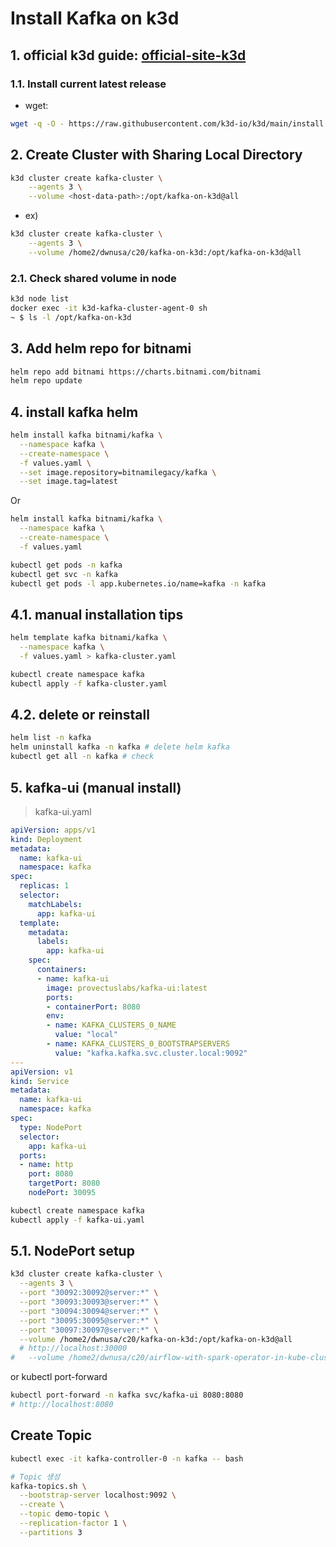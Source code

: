 # Install Kafka on k3d

## 1. official k3d guide: [official-site-k3d]
[official-site-k3d]:https://k3d.io/stable/#releases
### 1.1. Install current latest release
- wget: 
```bash
wget -q -O - https://raw.githubusercontent.com/k3d-io/k3d/main/install.sh | bash
```

## 2. Create Cluster with Sharing Local Directory
```bash
k3d cluster create kafka-cluster \
    --agents 3 \
    --volume <host-data-path>:/opt/kafka-on-k3d@all 
```
- ex)
```bash
k3d cluster create kafka-cluster \
    --agents 3 \
    --volume /home2/dwnusa/c20/kafka-on-k3d:/opt/kafka-on-k3d@all 
```

### 2.1. Check shared volume in node
```bash
k3d node list
docker exec -it k3d-kafka-cluster-agent-0 sh
~ $ ls -l /opt/kafka-on-k3d
```
## 3. Add helm repo for bitnami
```bash
helm repo add bitnami https://charts.bitnami.com/bitnami
helm repo update
```

## 4. install kafka helm
```bash
helm install kafka bitnami/kafka \
  --namespace kafka \
  --create-namespace \
  -f values.yaml \
  --set image.repository=bitnamilegacy/kafka \
  --set image.tag=latest
```
Or
```bash
helm install kafka bitnami/kafka \
  --namespace kafka \
  --create-namespace \
  -f values.yaml
```
```bash
kubectl get pods -n kafka
kubectl get svc -n kafka
kubectl get pods -l app.kubernetes.io/name=kafka -n kafka
```

## 4.1. manual installation tips
```bash
helm template kafka bitnami/kafka \
  --namespace kafka \
  -f values.yaml > kafka-cluster.yaml

kubectl create namespace kafka
kubectl apply -f kafka-cluster.yaml
```

## 4.2. delete or reinstall
```bash
helm list -n kafka 
helm uninstall kafka -n kafka # delete helm kafka
kubectl get all -n kafka # check
```



## 5. kafka-ui (manual install)
> kafka-ui.yaml
```yaml
apiVersion: apps/v1
kind: Deployment
metadata:
  name: kafka-ui
  namespace: kafka
spec:
  replicas: 1
  selector:
    matchLabels:
      app: kafka-ui
  template:
    metadata:
      labels:
        app: kafka-ui
    spec:
      containers:
      - name: kafka-ui
        image: provectuslabs/kafka-ui:latest
        ports:
        - containerPort: 8080
        env:
        - name: KAFKA_CLUSTERS_0_NAME
          value: "local"
        - name: KAFKA_CLUSTERS_0_BOOTSTRAPSERVERS
          value: "kafka.kafka.svc.cluster.local:9092"
---
apiVersion: v1
kind: Service
metadata:
  name: kafka-ui
  namespace: kafka
spec:
  type: NodePort
  selector:
    app: kafka-ui
  ports:
  - name: http
    port: 8080
    targetPort: 8080
    nodePort: 30095
```
```bash
kubectl create namespace kafka
kubectl apply -f kafka-ui.yaml
```

## 5.1. NodePort setup
```bash
k3d cluster create kafka-cluster \
  --agents 3 \
  --port "30092:30092@server:*" \
  --port "30093:30093@server:*" \
  --port "30094:30094@server:*" \
  --port "30095:30095@server:*" \
  --port "30097:30097@server:*" \
  --volume /home2/dwnusa/c20/kafka-on-k3d:/opt/kafka-on-k3d@all
  # http://localhost:30000
#   --volume /home2/dwnusa/c20/airflow-with-spark-operator-in-kube-cluster/kafka-on-k3d:/opt/kafka-on-k3d@all
```
or kubectl port-forward
```bash
kubectl port-forward -n kafka svc/kafka-ui 8080:8080
# http://localhost:8080
```


## Create Topic 
```bash
kubectl exec -it kafka-controller-0 -n kafka -- bash

# Topic 생성
kafka-topics.sh \
  --bootstrap-server localhost:9092 \
  --create \
  --topic demo-topic \
  --replication-factor 1 \
  --partitions 3
```